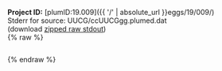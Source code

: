 **Project ID:** [plumID:19.009]({{ '/' | absolute_url }}eggs/19/009/)  
Stderr for source:  UUCG/ccUUCGgg.plumed.dat   
(download [zipped raw stdout](ccUUCGgg.plumed.dat.plumed.stdout.txt.zip))  
{% raw %}
<pre>
</pre>
{% endraw %}
